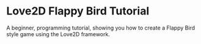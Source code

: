 # Love2D Flappy Bird Tutorial
A beginner, programming tutorial, showing you how to create a Flappy Bird style game using the Love2D framework. 
